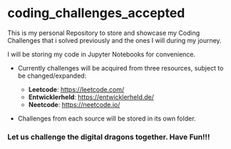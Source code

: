 # coding_challenges_accepted

This is my personal Repository to store and showcase my Coding Challenges that i solved previously and the ones I will during my journey. 

I will be storing my code in Jupyter Notebooks for convenience.

- Currently challenges will be acquired from three resources, subject to be changed/expanded:

    - **Leetcode**: https://leetcode.com/
    - **Entwicklerheld**: https://entwicklerheld.de/
    - **Neetcode**: https://neetcode.io/

- Challenges from each source will be stored in its own folder.



### Let us challenge the digital dragons together. Have Fun!!!

